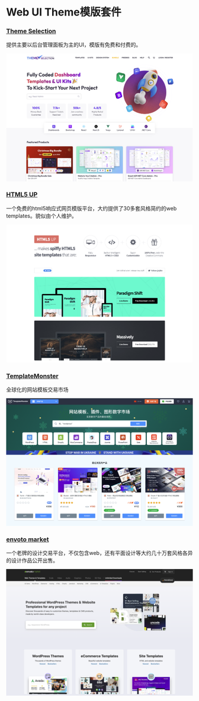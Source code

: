 # Web UI Theme模版套件



### [Theme Selection](https://themeselection.com/)

提供主要以后台管理面板为主的UI，模版有免费和付费的。

![image-20221227115515835](./assets/image-20221227115515835.png)



### [HTML5 UP](https://html5up.net/)

一个免费的html5响应式网页模版平台，大约提供了30多套风格简约的web templates。貌似由个人维护。

![image-20221227120255204](./assets/image-20221227120255204.png)



### [TemplateMonster](https://www.templatemonster.com/cn/)

全球化的网站模板交易市场

![image-20221227120547331](./assets/image-20221227120547331.png)



### [envoto market](https://themeforest.net/)

一个老牌的设计交易平台，不仅包含web，还有平面设计等大约几十万套风格各异的设计作品公开出售。

![image-20221227120708648](./assets/image-20221227120708648.png)